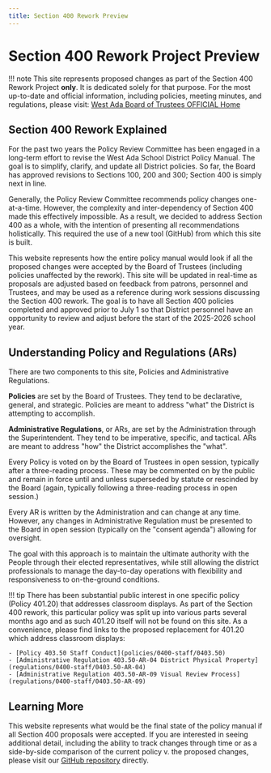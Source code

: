 ```yaml
---
title: Section 400 Rework Preview
---
```


# Section 400 Rework Project Preview

!!! note
    This site represents proposed changes as part of the Section 400 Rework Project **only**.  It is dedicated solely for that purpose. For the most up-to-date and official information, including policies, meeting minutes, and regulations, please visit: [West Ada Board of Trustees OFFICIAL Home](https://simbli.eboardsolutions.com/index.aspx?S=36031062)


## Section 400 Rework Explained

For the past two years the Policy Review Committee has been engaged in a long-term effort to revise the West Ada School District Policy Manual.  The goal is to simplify, clarify, and update all District policies.  So far, the Board has approved revisions to Sections 100, 200 and 300; Section 400 is simply next in line.

Generally, the Policy Review Committee recommends policy changes one-at-a-time.  However, the complexity and inter-dependency of Section 400 made this effectively impossible.  As a result, we decided to address Section 400 as a whole, with the intention of presenting all recommendations holistically.  This required the use of a new tool (GitHub) from which this site is built.

This website represents how the entire policy manual would look if all the proposed changes were accepted by the Board of Trustees (including policies unaffected by the rework).  This site will be updated in real-time as proposals are adjusted based on feedback from patrons, personnel and Trustees, and may be used as a reference during work sessions discussing the Section 400 rework.  The goal is to have all Section 400 policies completed and approved prior to July 1 so that District personnel have an opportunity to review and adjust before the start of the 2025-2026 school year.

## Understanding Policy and Regulations (ARs)

There are two components to this site, Policies and Administrative Regulations.

**Policies** are set by the Board of Trustees.  They tend to be declarative, general, and strategic.  Policies are meant to address "what" the District is attempting to accomplish.

**Administrative Regulations**, or ARs, are set by the Administration through the Superintendent.  They tend to be imperative, specific, and tactical.  ARs are meant to address "how" the District accomplishes the "what". 

Every Policy is voted on by the Board of Trustees in open session, typically after a three-reading process.  These may be commented on by the public and remain in force until and unless superseded by statute or rescinded by the Board (again, typically following a three-reading process in open session.)

Every AR is written by the Administration and can change at any time.  However, any changes in Administrative Regulation must be presented to the Board in open session (typically on the "consent agenda") allowing for oversight.

The goal with this approach is to maintain the ultimate authority with the People through their elected representatives, while still allowing the district professionals to manage the day-to-day operations with flexibility and responsiveness to on-the-ground conditions.

!!! tip
    There has been substantial public interest in one specific policy (Policy 401.20) that addresses classroom displays.  As part of the Section 400 rework, this particular policy was split up into various parts several months ago and as such 401.20 itself will not be found on this site.  As a convenience, please find links to the proposed replacement for 401.20 which address classroom displays:

    - [Policy 403.50 Staff Conduct](policies/0400-staff/0403.50)
    - [Administrative Regulation 403.50-AR-04 District Physical Property](regulations/0400-staff/0403.50-AR-04)
    - [Administrative Regulation 403.50-AR-09 Visual Review Process](regulations/0400-staff/0403.50-AR-09)


## Learning More

This website represents what would be the final state of the policy manual if all Section 400 proposals were accepted.  If you are interested in seeing additional detail, including the ability to track changes through time or as a side-by-side comparison of the current policy v. the proposed changes, please visit our [GitHub repository](https://github.com/westada/section-400-hr-policy-review) directly.
